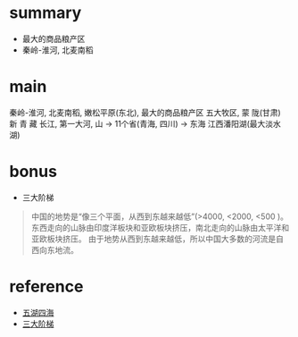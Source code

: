 # summary
- 最大的商品粮产区
- 秦岭-淮河, 北麦南稻


# main
秦岭-淮河, 北麦南稻, 
嫩松平原(东北), 最大的商品粮产区
五大牧区, 蒙 陇(甘肃) 新 青 藏
长江, 第一大河, 山 -> 11个省(青海, 四川) -> 东海
江西潘阳湖(最大淡水湖)

# bonus
- 三大阶梯
> 中国的地势是“像三个平面，从西到东越来越低”(>4000, <2000, <500 )。东西走向的山脉由印度洋板块和亚欧板块挤压，南北走向的山脉由太平洋和亚欧板块挤压。
> 由于地势从西到东越来越低，所以中国大多数的河流是自西向东地流。

# reference
- [五湖四海](https://www.sohu.com/a/343634520_100141866)
- [三大阶梯](https://www.sohu.com/a/387285390_657160)

